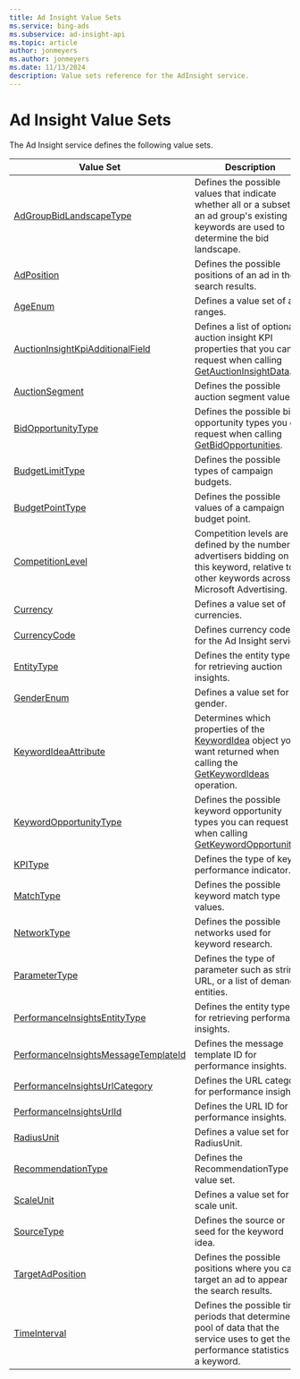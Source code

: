```yaml
---
title: Ad Insight Value Sets
ms.service: bing-ads
ms.subservice: ad-insight-api
ms.topic: article
author: jonmeyers
ms.author: jonmeyers
ms.date: 11/13/2024
description: Value sets reference for the AdInsight service.
---
```

# Ad Insight Value Sets
The Ad Insight service defines the following value sets.

|Value Set|Description|
|---|---|
|[AdGroupBidLandscapeType](adgroupbidlandscapetype.md)|Defines the possible values that indicate whether all or a subset of an ad group's existing keywords are used to determine the bid landscape.|
|[AdPosition](adposition.md)|Defines the possible positions of an ad in the search results.|
|[AgeEnum](ageenum.md)|Defines a value set of age ranges.|
|[AuctionInsightKpiAdditionalField](auctioninsightkpiadditionalfield.md)|Defines a list of optional auction insight KPI properties that you can request when calling [GetAuctionInsightData](getauctioninsightdata.md).|
|[AuctionSegment](auctionsegment.md)|Defines the possible auction segment values.|
|[BidOpportunityType](bidopportunitytype.md)|Defines the possible bid opportunity types you can request when calling [GetBidOpportunities](getbidopportunities.md).|
|[BudgetLimitType](budgetlimittype.md)|Defines the possible types of campaign budgets.|
|[BudgetPointType](budgetpointtype.md)|Defines the possible values of a campaign budget point.|
|[CompetitionLevel](competitionlevel.md)|Competition levels are defined by the number of advertisers bidding on this keyword, relative to all other keywords across Microsoft Advertising.|
|[Currency](currency.md)|Defines a value set of currencies.|
|[CurrencyCode](currencycode.md)|Defines currency codes for the Ad Insight service.|
|[EntityType](entitytype.md)|Defines the entity types for retrieving auction insights.|
|[GenderEnum](genderenum.md)|Defines a value set for gender.|
|[KeywordIdeaAttribute](keywordideaattribute.md)|Determines which properties of the [KeywordIdea](keywordidea.md) object you want returned when calling the [GetKeywordIdeas](getkeywordideas.md) operation.|
|[KeywordOpportunityType](keywordopportunitytype.md)|Defines the possible keyword opportunity types you can request when calling [GetKeywordOpportunities](getkeywordopportunities.md).|
|[KPIType](kpitype.md)|Defines the type of key performance indicator.|
|[MatchType](matchtype.md)|Defines the possible keyword match type values.|
|[NetworkType](networktype.md)|Defines the possible networks used for keyword research.|
|[ParameterType](parametertype.md)|Defines the type of parameter such as string, URL, or a list of demand entities.|
|[PerformanceInsightsEntityType](performanceinsightsentitytype.md)|Defines the entity types for retrieving performance insights.|
|[PerformanceInsightsMessageTemplateId](performanceinsightsmessagetemplateid.md)|Defines the message template ID for performance insights.|
|[PerformanceInsightsUrlCategory](performanceinsightsurlcategory.md)|Defines the URL category for performance insights.|
|[PerformanceInsightsUrlId](performanceinsightsurlid.md)|Defines the URL ID for performance insights.|
|[RadiusUnit](radiusunit.md)|Defines a value set for the RadiusUnit.|
|[RecommendationType](recommendationtype.md)|Defines the RecommendationType value set.|
|[ScaleUnit](scaleunit.md)|Defines a value set for the scale unit.|
|[SourceType](sourcetype.md)|Defines the source or seed for the keyword idea.|
|[TargetAdPosition](targetadposition.md)|Defines the possible positions where you can target an ad to appear in the search results.|
|[TimeInterval](timeinterval.md)|Defines the possible time periods that determine the pool of data that the service uses to get the performance statistics of a keyword.|
